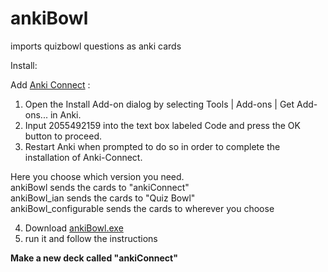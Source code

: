 # ankiBowl
imports quizbowl questions as anki cards


Install:

Add [Anki Connect](https://foosoft.net/projects/anki-connect/index.html) :
1. Open the Install Add-on dialog by selecting Tools | Add-ons | Get Add-ons... in Anki.
2. Input 2055492159 into the text box labeled Code and press the OK button to proceed.
3. Restart Anki when prompted to do so in order to complete the installation of Anki-Connect.

Here you choose which version you need. <br />
ankiBowl sends the cards to "ankiConnect" <br />
ankiBowl_ian sends the cards to "Quiz Bowl" <br />
ankiBowl_configurable sends the cards to wherever you choose<br />


4. Download [ankiBowl.exe](ankiBowl.exe)
5. run it and follow the instructions

<b> Make a new deck called "ankiConnect" <b>
